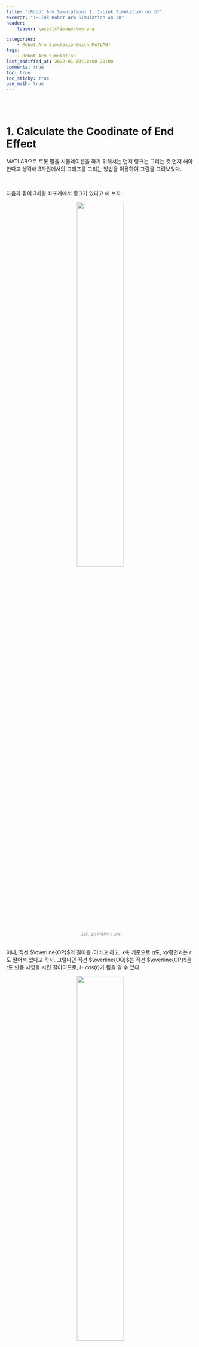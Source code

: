 ```yaml
---
title: "[Robot Arm Simulation] 1. 1-Link Simulation on 3D"
excerpt: "1-Link Robot Arm Simulation on 3D"
header: 
    teaser: \assets\images\me.png

categories: 
    - Robot Arm Simulation(with MATLAB)
tags: 
    - Robot Arm Simulation
last_modified_at: 2022-01-09t18:00-20:00
comments: true
toc: true
toc_sticky: true
use_math: true
---
```


<br/><br/>

# 1. Calculate the Coodinate of End Effect

MATLAB으로 로봇 팔을 시뮬레이션을 하기 위해서는 먼저 링크는 그리는 것 먼저 해야 한다고 생각해 3차원에서의 그래프를 그리는 방법을 이용하여 그림을 그려보았다.  

<br/>

다음과 같이 3차원 좌표계에서 링크가 있다고 해 보자.  

<center>
<img src="\assets\images\study\robot_arm_simulation\2022-01-09-1-link-3d-simulation\img1.PNG" width="50%" height="50%">
</center>

<center>
<span style=
"font-size:70%;
color:gray">
그림1. 3차원에서의 1 Link
</span>
</center>

<br>

이때, 직선 $\overline{OP}$의 길이를 $l$이라고 하고, $x$축 기준으로 $q$도, $xy$평면과는 $r$도 떨어져 있다고 하자. 그렇다면 직선 $\overline{OQ}$는 직선 $\overline{OP}$을 $r$도 만큼 사영을 시킨 길이이므로, $l·cos(r)$가 됨을 알 수 있다.  

<center>
<img src="\assets\images\study\robot_arm_simulation\2022-01-09-1-link-3d-simulation\img2.PNG" width="50%" height="50%">
</center>

<center>
<span style=
"font-size:70%;
color:gray">
그림2. 직선 $\overline{OQ}$의 길이
</span>
</center>

<br>

따라서 직선 $\overline{OQ}$의 길이가 정해짐에 따라 $xy$평면에서의 좌표는 cos과 sin을 이용하여 다음과 같이 계산이 가능하다.  

<center>

$\overline{OA} = l·cos(r)·cos(q)$  <br/>
$\overline{OB} = l·cos(r)·sin(q)$

</center>

<center>
<span style=
"font-size:70%;
color:gray">
식1. $\overline{OA}$와 $\overline{OB}$의 길이. 즉 $xy$평면에서의 좌표이며, 각도 $q$를 기준으로 계산함
</span>
</center>

<br/><br/>

<center>
<img src="\assets\images\study\robot_arm_simulation\2022-01-09-1-link-3d-simulation\img3.PNG" width="50%" height="50%">
</center>

<center>
<span style=
"font-size:70%;
color:gray">
그림3. 직선 $\overline{OA}$와 $\overline{OB}$의 길이
</span>
</center>

<br>

마지막 남은 $z$축 좌표도 마찬가지로 계산하면 된다.  각 $\angle POQ$가 $r$이므로 각 $\angle COP$는 자연스레 $90-r$이 됨을 알 수 있다. 따라서 $z$좌표인 직선 $\overline{OC}$을 계산하면 다음과 같다.  

<center>

$\overline{OC} = l·cos(90-r)$

</center>

<center>
<span style=
"font-size:70%;
color:gray">
식2. $\overline{OA}$와 $\overline{OC}$의 길이.
</span>
</center>

<br/><br/>

<center>
<img src="\assets\images\study\robot_arm_simulation\2022-01-09-1-link-3d-simulation\img4.PNG" width="50%" height="50%">
</center>

<center>
<span style=
"font-size:70%;
color:gray">
그림4. 직선 $\overline{OC}$의 길이. 
</span>
</center>

<br>

따라서 3차원에서의 링크의 End Effect 좌표는 다음과 같이 계산이 된다.  

<center>

$P_x = l·cos(r)·cos(q)$ <br/>
$P_y = l·cos(r)·sin(q)$ <br/>
$P_z = l·cos(90-r)$

</center>

<center>
<span style=
"font-size:70%;
color:gray">
식3. 1-Link의 End Effect 좌표 (P 점의 좌표)
</span>
</center>

<br/><br/><br/><br/>












# 2. Simulation Codes(with MATLAB)

위에서 계산한 $P$의 좌표 값을 토대로 링크를 그리는 시뮬레이션을 작성해 보자.  

<br/>

먼저 시뮬레이션에서 그릴 링크의 길이와, $q, r$값을 설정해 준다. 
~~~matlab
% Parameters 설정
L1 = 1;     % 링크의 길이
q1 = pi/4;   % xy평면에서의 각도
r1 = pi/5;   % xy평면에서 z축 방향으로의 각도
~~~

<br/>

다음으로, 링크의 양 끝 점을 입력한다. 
~~~matlab
% 링크 1의 양 끝단 좌표 계산 및 행렬로 묶음
x1 = L1*cos(r1)*cos(q1);   Px1 = [0 x1];      % x좌표
y1 = L1*cos(r1)*sin(q1);   Py1 = [0 y1];      % y좌표
z1 = L1*cos((pi/2)-r1);    Pz1 = [0 z1];      % z좌표
~~~

<br/>

시뮬레이션이 그려질 plot에 대한 설정을 진행한다. 

~~~matlab
% 시뮬레이션을 할 링크들을 띄울 plot 설정
Fig = figure('Position', [300 300 600 600], 'Color', [1 1 1])
Axis = axes('parent', Fig);
hold on;
grid on;
axis([-2 2 -2 2 -0 2]);
title('1-Link Arm', 'fontsize', 25);   % 제목 설정
xlabel('X', 'fontsize', 15)       % x축 라벨 설정
ylabel('Y', 'fontsize', 15)       % y축 라벨 설정
zlabel('Z', 'fontsize', 15)       % z축 라벨 설정
~~~

<br/>

마지막으로 링크와 각 절편에서의 점선을 그리는 plot을 설정한다. 

~~~matlab
% 로봇 링크를 그리는 plot을 변수에 초기화
p1 = plot3(Px1,Py1,Pz1, '-or','Linewidth', 3);

% 좌표가 잘 찍혔는지 각 절편에 해당하는 점선을 그림
plot3([0 x1], [0 0], [0 0], '--k', 'Linewidth', 2);         % 원점 -> x축 좌표
plot3([x1 x1], [0 y1], [0 0], '--k', 'Linewidth', 2);       % x축 좌표 -> x, y축 좌표
plot3([x1 x1], [y1 y1], [0 z1], '--k', 'Linewidth', 2);     % x, y축 좌표 -> x, y, z축 좌표

set(p1, 'XData', Px1, 'YData', Py1, 'ZData', Pz1)
drawnow
~~~

<br/><br/>

따라서 해당 코드를 시뮬레이션 돌리면 다음과 같다.  

<center>
<img src="\assets\images\study\robot_arm_simulation\2022-01-09-1-link-3d-simulation\img5.PNG" width="50%" height="50%">
</center>

<center>
<span style=
"font-size:70%;
color:gray">
그림5. 시뮬레이션 처음 실행하면 볼 수 있는 모습 
</span>
</center>

<br/>

여기서 3D로 움직일 수 있는 버튼을 누르고 마우스로 움직이면 다음과 같이 3차원 상의 링크가 그려지는 모습을 볼 수 있다.  

<center>
<img src="\assets\images\study\robot_arm_simulation\2022-01-09-1-link-3d-simulation\img6.PNG" width="10%" height="10%">
</center>

<center>
<span style=
"font-size:70%;
color:gray">
그림6. 3차원으로 돌려볼 수 있는 버튼
</span>
</center>

<br/>

<center>
<img src="\assets\images\study\robot_arm_simulation\2022-01-09-1-link-3d-simulation\img7.PNG" width="50%" height="50%">
</center>

<center>
<span style=
"font-size:70%;
color:gray">
그림7. 최종 시뮬레이션 모습
</span>
</center>

<br>

<center>
<img src="\assets\images\study\robot_arm_simulation\2022-01-09-1-link-3d-simulation\img8.gif" width="80%" height="80%">
</center>

<center>
<span style=
"font-size:70%;
color:gray">
그림8. 최종 시뮬레이션 모습(gif)
</span>
</center>

<br/><br/>